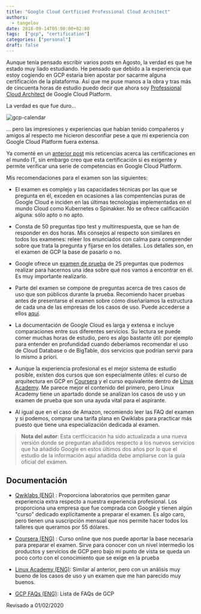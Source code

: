```yaml
---
title: "Google Cloud Certficied Professional Cloud Architect"
authors:
  - tangelov
date: 2018-09-14T05:00:00+02:00
tags:  ["gcp", "certification"]
categories: ["personal"]
draft: false
---
```


Aunque tenía pensado escribir varios posts en Agosto, la verdad es que he estado muy liado estudiando. He pensado que debido a la experiencia que estoy cogiendo en GCP estaría bien apostar por sacarme alguna certificación de la plataforma. Así que me puse manos a la obra y tras más de cincuenta horas de estudio puedo decir que ahora soy [Professional Cloud Architect](https://cloud.google.com/certification/cloud-architect) de Google Cloud Platform.

La verdad es que fue duro...

![gcp-calendar](https://storage.googleapis.com/tangelov-data/images/0014-00.png)

... pero las impresiones y experiencias que habían tenido compañeros y amigos al respecto me hicieron desconfiar pese a que mi experiencia con Google Cloud Platform fuera extensa. 

Ya comenté en un [anterior post](https://tangelov.me/posts/aws-certified-associate.html) mis reticencias acerca las certificaciones en el mundo IT, sin embargo creo que esta certificación si es exigente y permite verificar una serie de competencias en Google Cloud Platform.

<!--more-->

Mis recomendaciones para el examen son las siguientes:

* El examen es complejo y las capacidades técnicas por las que se pregunta en él, exceden en ocasiones a las compentencias puras de Google Cloud e inciden en las últimas tecnologías implementadas en el mundo Cloud como Kubernetes o Spinakker. No se ofrece calificación alguna: sólo apto o no apto.

* Consta de 50 preguntas tipo test y multirrespuesta, que se han de responder en dos horas. Mis consejos al respecto son similares en todos los examenes: releer los enunciados con calma para comprender sobre que trata la pregunta y fijarse en los detalles. Los detalles son, en el examen de GCP la base de pasarlo o no.

* Google ofrece un [examen de prueba](https://cloud.google.com/certification/practice-exam/cloud-architect) de 25 preguntas que podemos realizar para hacernos una idea sobre qué nos vamos a encontrar en él. Es muy importante realizarlo.

* Parte del examen se compone de preguntas acerca de tres casos de uso que son públicos durante la prueba. Recomiendo hacer pruebas antes de presentarse el examen sobre cómo diseñaríamos la estructura de cada una de las empresas de los casos de uso. Puede accederse a ellos [aquí](https://cloud.google.com/certification/guides/cloud-architect/).

* La documentación de Google Cloud es larga y extensa e incluye comparaciones entre sus diferentes servicios. Su lectura se puede comer muchas horas de estudio, pero es algo bastante útil: por ejemplo para entender en profundidad cuando deberíamos recomendar el uso de Cloud Database o de BigTable, dos servicios que podrían servir para lo mismo a priori.

* Aunque la experiencia profesional es el mejor sistema de estudio posible, existen dos cursos que son especialmente útiles: el curso de arquitectura en GCP en [Coursera](https://www.coursera.org/specializations/gcp-architecture) y el curso equivalente dentro de [Linux Academy](https://linuxacademy.com/google-cloud-platform/training/course/google-cloud-essentials). Me parece mejor el contenido del primero, pero Linux Academy tiene un apartado donde se analizan los casos de uso y un examen de prueba que son una ayuda vital para el aspirante.

* Al igual que en el caso de Amazon, recomiendo leer las FAQ del examen y si podemos, comprar una tarifa plana en Qwiklabs para practicar más puesto que tiene una especialización dedicada al examen.

> __Nota del autor__: Esta certficicación ha sido actualizada a una nueva versión donde se preguntan añadidos respecto a los nuevos servicios que ha añadido Google en estos últimos dos años por lo que el estudio de la información aquí añadida debe ampliarse con la guía oficial del exámen.


## Documentación

* [Qwiklabs (ENG)](https://qwiklabs.com/home?locale=en) : Proporciona laboratorios que permiten ganar experiencia extra respecto a nuestra experiencia profesional. Los proporciona una empresa que fue comprada con Google y tienen algún "curso" dedicado explícitamente a preparar el examen. Es algo caro, pero tienen una suscripción mensual que nos permite hacer todos los talleres que queramos por 55 dólares.

* [Coursera (ENG)](https://www.coursera.org/) : Curso online que nos puede aportar la base necesaria para preparar el examen. Sirve para conocer con un nivel intermedio los productos y servicios de GCP pero bajo mi punto de vista se queda un poco corto con el conocimiento que se exige en la prueba

* [Linux Academy (ENG)](https://linuxacademy.com/): Similar al anterior, pero con un análisis muy bueno de los casos de uso y un examen que me han parecido muy buenos.

* [GCP FAQs (ENG)](https://cloud.google.com/certification/faqs/#0): Lista de FAQs de GCP

Revisado a 01/02/2020
